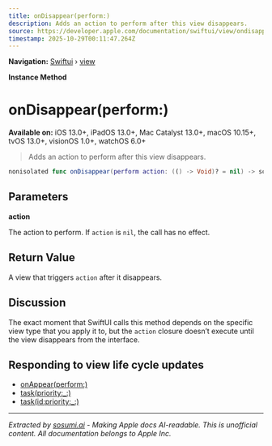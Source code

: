 ```yaml
---
title: onDisappear(perform:)
description: Adds an action to perform after this view disappears.
source: https://developer.apple.com/documentation/swiftui/view/ondisappear(perform:)
timestamp: 2025-10-29T00:11:47.264Z
---
```


**Navigation:** [Swiftui](/documentation/swiftui) › [view](/documentation/swiftui/view)

**Instance Method**

# onDisappear(perform:)

**Available on:** iOS 13.0+, iPadOS 13.0+, Mac Catalyst 13.0+, macOS 10.15+, tvOS 13.0+, visionOS 1.0+, watchOS 6.0+

> Adds an action to perform after this view disappears.

```swift
nonisolated func onDisappear(perform action: (() -> Void)? = nil) -> some View
```

## Parameters

**action**

The action to perform. If `action` is `nil`, the call has no effect.



## Return Value

A view that triggers `action` after it disappears.

## Discussion

The exact moment that SwiftUI calls this method depends on the specific view type that you apply it to, but the `action` closure doesn’t execute until the view disappears from the interface.

## Responding to view life cycle updates

- [onAppear(perform:)](/documentation/swiftui/view/onappear(perform:))
- [task(priority:_:)](/documentation/swiftui/view/task(priority:_:))
- [task(id:priority:_:)](/documentation/swiftui/view/task(id:priority:_:))

---

*Extracted by [sosumi.ai](https://sosumi.ai) - Making Apple docs AI-readable.*
*This is unofficial content. All documentation belongs to Apple Inc.*
